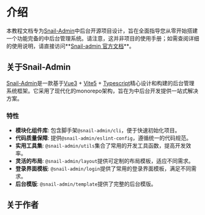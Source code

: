 # 介绍

本教程文档专为[Snail-Admin](https://github.com/hu-snail/snail-admin)中后台开源项目设计，旨在全面指导您从零开始搭建一个功能完备的中后台管理系统。请注意，这并非项目的使用手册；如需查阅详细的使用说明，请直接访问**[Snail-admin 官方文档](这里插入官方文档的实际URL)**。

## 关于Snail-Admin
[Snail-Admin](https://github.com/hu-snail/snail-admin)是一款基于[Vue3](https://cn.vuejs.org/) + [Vite5](https://www.vitejs.net/) + [Typescript](https://ts.nodejs.cn/)精心设计和构建的后台管理系统框架。它采用了现代化的monorepo架构，旨在为中后台开发提供一站式解决方案。
### 特性
- **模块化组件库**: 包含脚手架`@snail-admin/cli`，便于快速初始化项目。
- **代码质量保障**: 提供`@snail-admin/eslint-config`，遵循统一的代码规范。
- **实用工具集**: `@snail-admin/utils`集合了常用的开发工具函数，提高开发效率。
- **灵活的布局**: `@snail-admin/layout`提供可定制的布局模板，适应不同需求。
- **登录界面模板**: `@snail-admin/login`提供了常用的登录界面模板，满足不同需求。
- **后台模版**: `@snail-admin/template`提供了完整的后台模版。

## 关于作者

